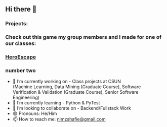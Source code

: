 ## Hi there 👋

### Projects:

### Check out this game my group members and I made for one of our classes:
### <a href="https://play.google.com/store/apps/details?id=com.TJANA.HeroEscape" target="_blank">HeroEscape</a>

### number two

- 🔭 I’m currently working on - Class projects at CSUN
<br>(Machine Learning, Data Mining (Graduate Course), Software Verification & Validation (Graduate Course), Senior Software Engineering)</br>
- 🌱 I’m currently learning - Python & PyTest
- 👯 I’m looking to collaborate on - Backend/Fullstack Work
- 😄 Pronouns: He/Him
- 📫 How to reach me: nimzshafie@gmail.com

<!--
**NimaShafie/NimaShafie** is a ✨ _special_ ✨ repository because its `README.md` (this file) appears on your GitHub profile.

Here are some ideas to get you started:
(work in progress) https://nimashafie.github.io/

- 🔭 I’m currently working on ...
- 🌱 I’m currently learning ...
- 👯 I’m looking to collaborate on ...
- 🤔 I’m looking for help with ...
- 💬 Ask me about ...
- 📫 How to reach me: ...
- 😄 Pronouns: ...
- ⚡ Fun fact: ...
-->

